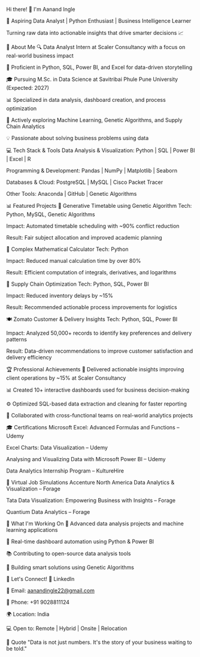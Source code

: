 Hi there! 👋 I'm Aanand Ingle

🚀 Aspiring Data Analyst | Python Enthusiast | Business Intelligence Learner

Turning raw data into actionable insights that drive smarter decisions 📈

🎯 About Me
🔍 Data Analyst Intern at Scaler Consultancy with a focus on real-world business impact

💼 Proficient in Python, SQL, Power BI, and Excel for data-driven storytelling

🎓 Pursuing M.Sc. in Data Science at Savitribai Phule Pune University (Expected: 2027)

📊 Specialized in data analysis, dashboard creation, and process optimization

🌱 Actively exploring Machine Learning, Genetic Algorithms, and Supply Chain Analytics

💡 Passionate about solving business problems using data

💻 Tech Stack & Tools
Data Analysis & Visualization:
Python | SQL | Power BI | Excel | R

Programming & Development:
Pandas | NumPy | Matplotlib | Seaborn

Databases & Cloud:
PostgreSQL | MySQL | Cisco Packet Tracer

Other Tools:
Anaconda | GitHub | Genetic Algorithms

📊 Featured Projects
📅 Generative Timetable using Genetic Algorithm
Tech: Python, MySQL, Genetic Algorithms

Impact: Automated timetable scheduling with ~90% conflict reduction

Result: Fair subject allocation and improved academic planning

🔢 Complex Mathematical Calculator
Tech: Python

Impact: Reduced manual calculation time by over 80%

Result: Efficient computation of integrals, derivatives, and logarithms

🚚 Supply Chain Optimization
Tech: Python, SQL, Power BI

Impact: Reduced inventory delays by ~15%

Result: Recommended actionable process improvements for logistics

🍽️ Zomato Customer & Delivery Insights
Tech: Python, SQL, Power BI

Impact: Analyzed 50,000+ records to identify key preferences and delivery patterns

Result: Data-driven recommendations to improve customer satisfaction and delivery efficiency

🏆 Professional Achievements
🎯 Delivered actionable insights improving client operations by ~15% at Scaler Consultancy

📊 Created 10+ interactive dashboards used for business decision-making

⚙️ Optimized SQL-based data extraction and cleaning for faster reporting

👥 Collaborated with cross-functional teams on real-world analytics projects

🎓 Certifications
Microsoft Excel: Advanced Formulas and Functions – Udemy

Excel Charts: Data Visualization – Udemy

Analysing and Visualizing Data with Microsoft Power BI – Udemy

Data Analytics Internship Program – KultureHire

💼 Virtual Job Simulations
Accenture North America Data Analytics & Visualization – Forage

Tata Data Visualization: Empowering Business with Insights – Forage

Quantium Data Analytics – Forage

🚀 What I'm Working On
🔬 Advanced data analysis projects and machine learning applications

🚀 Real-time dashboard automation using Python & Power BI

📚 Contributing to open-source data analysis tools

🧠 Building smart solutions using Genetic Algorithms

🤝 Let's Connect!
💼 LinkedIn

📧 Email: aanandingle22@gmail.com

📱 Phone: +91 9028811124

🌍 Location: India

💻 Open to: Remote | Hybrid | Onsite | Relocation

💭 Quote
"Data is not just numbers. It's the story of your business waiting to be told."
